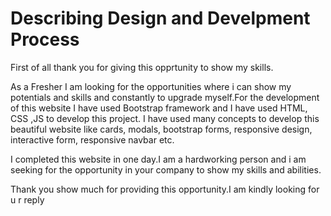 # Describing Design and Develpment Process

First of all thank you for giving this opprtunity to show my skills.

As a Fresher I am looking for the opportunities where i can show my potentials and skills and constantly to upgrade myself.For
the development of this website I have used Bootstrap framework and I have used HTML, CSS ,JS to develop this project. I have used many
concepts to develop this beautiful website like cards, modals, bootstrap forms, responsive design, interactive form, responsive navbar etc.

I completed this website in one day.I am a hardworking person and i am seeking for the opportunity in your company to show my skills and abilities.

Thank you show much for providing this opportunity.I am kindly looking for u r reply
